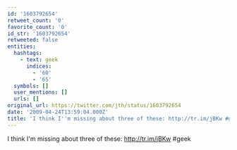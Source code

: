 ```yaml
---
id: '1603792654'
retweet_count: '0'
favorite_count: '0'
id_str: '1603792654'
retweeted: false
entities:
  hashtags:
    - text: geek
      indices:
        - '60'
        - '65'
  symbols: []
  user_mentions: []
  urls: []
original_url: https://twitter.com/jth/status/1603792654
date: '2009-04-24T13:59:04.000Z'
title: 'I think I''m missing about three of these: http://tr.im/jBKw #geek'
---
```


I think I'm missing about three of these: http://tr.im/jBKw #geek